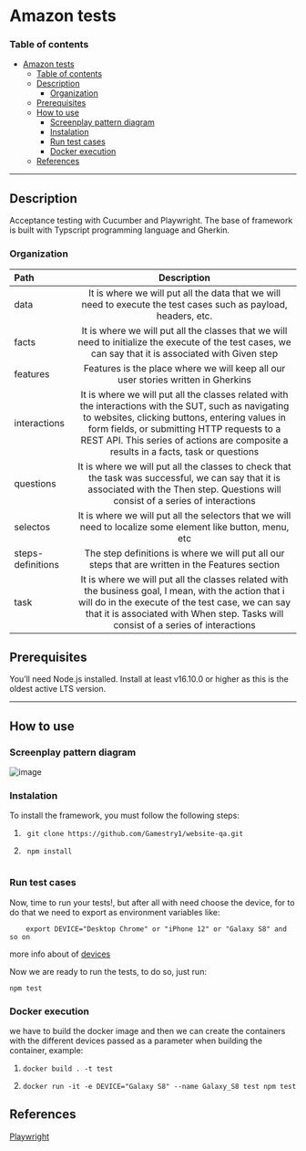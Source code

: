 # Amazon tests
### Table of contents

- [Amazon tests](#amazon-tests)
    - [Table of contents](#table-of-contents)
  - [Description](#description)
    - [Organization](#organization)
  - [Prerequisites](#prerequisites)
  - [How to use](#how-to-use)
    - [Screenplay pattern diagram](#screenplay-pattern-diagram)
    - [Instalation](#instalation)
    - [Run test cases](#run-test-cases)
    - [Docker execution](#docker-execution)
  - [References](#references)

---
## Description

Acceptance testing with Cucumber and Playwright. The base of framework is built with Typscript programming language and Gherkin.

### Organization

 | Path | Description |
| :--- | :---: |
| data | It is where we will put all the data that we will need to execute the test cases such as payload, headers, etc. |
| facts| It is where we will put all the classes that we will need to initialize the execute of the test cases, we can say that it is associated with Given step|
|features | Features is the place where we will keep all our user stories written in Gherkins |
|interactions | It is where we will put all the classes related with the interactions with the SUT, such as navigating to websites, clicking buttons, entering values in form fields, or submitting HTTP requests to a REST API. This series of actions are composite a results in a facts, task or questions|
| questions | It is where we will put all the classes to check that the task was successful, we can say that it is associated with the Then step. Questions will consist of a series of interactions|
|selectos | It is where we will put all the selectors that we will need to localize some element like button, menu, etc|
|steps-definitions | The step definitions is where we will put all our steps that are written in the Features section |
| task | It is where we will put all the classes related with the business goal, I mean, with the action that i will do in the execute of the test case, we can say that it is associated with When step. Tasks will consist of a series of interactions|


## Prerequisites

You’ll need Node.js installed. Install at least v16.10.0 or higher as this is the oldest active LTS version.

--- 

## How to use 


### Screenplay pattern diagram

![image](https://drive.google.com/file/d/1vmdSq9QnPjPlLsi_L-o4nEXVRz6KW4BS/view?usp=sharing)



### Instalation
To install the framework, you must follow the following steps:   

1. ``` 
    git clone https://github.com/Gamestry1/website-qa.git
2. ```
    npm install
    
### Run test cases 

Now, time to run your tests!, but after all with need choose the device, for to do that we need to export as environment variables like:

``` 
    export DEVICE="Desktop Chrome" or "iPhone 12" or "Galaxy S8" and so on
```
more info about of [devices](https://playwright.dev/docs/emulation)

Now we are ready to run the tests, to do so, just run:
```
npm test
```

### Docker execution

we have to build the docker image and then we can create the containers with the different devices passed as a parameter when building the container, example:

1. ``` 
   docker build . -t test
2. ```
   docker run -it -e DEVICE="Galaxy S8" --name Galaxy_S8 test npm test
## References

[Playwright](https://playwright.dev/)